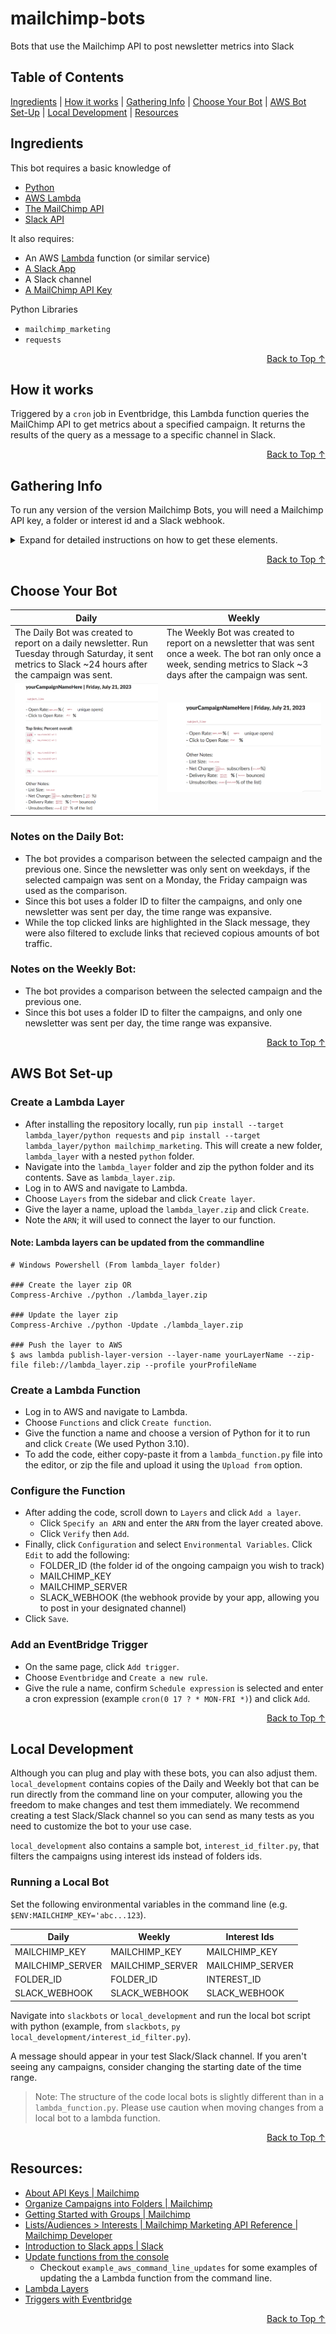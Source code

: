 # mailchimp-bots
Bots that use the Mailchimp API to post newsletter metrics into Slack

## Table of Contents
[Ingredients](#ingredients) | [How it works](#how-it-works) | [Gathering Info](#gathering-info) | [Choose Your Bot](#choose-your-bot) | [AWS Bot Set-Up](#aws-bot-set-up) | [Local Development](#local-development) | [Resources](#resources)

## Ingredients 
This bot requires a basic knowledge of 
- [Python](https://www.programiz.com/python-programming)
- [AWS Lambda](https://docs.aws.amazon.com/lambda/latest/dg/lambda-python.html)
- [The MailChimp API](https://mailchimp.com/developer/api/marketing/)
- [Slack API](https://api.slack.com/messaging/webhooks)

It also requires:
- An AWS [Lambda](https://aws.amazon.com/lambda/) function (or similar service)
- [A Slack App](https://api.slack.com/apps?new_app=1)
- A Slack channel
- [A MailChimp API Key](https://mailchimp.com/help/about-api-keys/)

Python Libraries 
- `mailchimp_marketing` 
- `requests`

<p align="right"><a href="#table-of-contents">Back to Top ↑</a></p>

## How it works
Triggered by a `cron` job in Eventbridge, this Lambda function queries the MailChimp API to get metrics about a specified campaign. It returns the results of the query as a message to a specific channel in Slack.

<p align="right"><a href="#table-of-contents">Back to Top ↑</a></p>

## Gathering Info

To run any version of  the version Mailchimp Bots, you will need a Mailchimp API key, a folder or interest id and a Slack webhook. 
<details>
<summary>Expand for detailed instructions on how to get these elements.</summary>

### Mailchimp API Key
To get your Mailchimp API key, log into your Mailchimp account and open your profile. From the `Extras` section of the navigation, select `API Keys`.  Unfortunately, once a key has been created, it is not possible to gather its details, so you will need to generate a new one.

Under the list of pre-existing keys, click `Create a Key`. Add a name under `API Key Name` and click `Generate Key `.

Only click `Done` once you have saved the API key details; the keys can only be viewed directly after generation.

Save the key into your env file for local development or as an environmental variable if you are setting up AWS.

>Note: The bots access the Mailchimp API key using two pieces -- the key and the server. Separated by a dash, the server is usually the second, shorter section of the string provided by Mailchimp. 

### Folder ID
Folders are the most reliable method currently supported by the bots to filter for campaigns. 

To find your folder ids, add the Mailchimp API keys to a local terminal or command line as environmental variables.
```
## Windows
$ENV:MAILCHIMP_KEY='abc....123'
$ENV:MAILCHIMP_SERVER='usXX'

## Linux / Mac
export MAILCHIMP_KEY='abc....123'
export MAILCHIMP_SERVER='usXX'
```
Then run the `get_info.py` script in the `data_samples` folder. Three JSONs should appear. Open `folders.json` and find the folder your campaigns are saved in. If you have more than 50 folders, you may need to raise the count, or use `offset` until you find the correct id. 

_Example Data_
```
{
    "name": "Example Folder Name",
    "id": "XYZ123abc",
    "count": ##
}
```
Save the folder ID or interest ID into your env file for local development or as an environmental variable if you are setting up AWS. 

### Interest ID
Although folder IDs are the most reliable method supported by these bots, another fairly reliable method is interest IDs, (visible in the Mailchimp application as Group Names). Before you find the interest ids, it’s important to find the group names in the Mailchimp application.

After logging into Mailchimp, go to your audience dashboard and select `Manage audience` then `Manage contacts`. Make sure that the current audience is correct, then click `Groups` (interest categories in the Mailchimp API), and expand the relevant group. Underneath, you should see the group names. These are your interest IDs.

To pull them out of the API, we will follow a similar path. 

Add the Mailchimp API keys as environmental variables.
```
## Windows
$ENV:MAILCHIMP_KEY='abc...123'
$ENV:MAILCHIMP_SERVER='usXX'

## Linux / Mac
export MAILCHIMP_KEY='abc...123'
export MAILCHIMP_SERVER='usXX'
```
Then, run the `get_info.py` script in the data_samples folder. Three JSONs should appear. Open `audience_list.json` and find the correct id for the audience.  Add it as an environmental variable and run `get_info.py` again. 
```
## Windows
$ENV:LIST_ID='abc...123'

## Linux / Mac
export LIST_ID='abc...123'
```
A new json, `interest_categories.json` should appear. Open it and find the correct group. Save the id as an environmental variable.

```
## Windows
$ENV:INTEREST_CAT_ID='abc....123'

## Linux / Mac
export INTEREST_CAT_ID='abc...123'
```

Run `get_info.py` one last time. `interests.json` should appear and contain the relevant  interest IDs. 

Save the interest ID into your env file for local development or as an environmental variable if you are setting up AWS. 

### Slack Webhook
These are write only bots: they use a very simple webhook to send data into a specific channel. To set this up, go to [Your Apps](https://api.slack.com/apps) and click `Create New App`. A pop-up window should appear, with two options; select `From a manifest`. Delete everything in the text box under the `JSON` tab. Copy the code in `manifest.json` file and paste it in. Click `Next` and then `Create`. 

From the sidebar that appears select `Incoming Webhooks` then scroll down until you see `Add New Webhook to Workspace`. Click that button, select the channel you want the metrics or test messages to go into and click `Allow`.

Save the `Webhook URL` into your env file for local development or as an environmental variable if you are setting up AWS. 

### Resources:
- [About API Keys | Mailchimp](https://mailchimp.com/help/about-api-keys/)
- [Organize Campaigns into Folders | Mailchimp](https://mailchimp.com/help/organize-campaigns-into-folders/)
- [Getting Started with Groups | Mailchimp](https://mailchimp.com/help/getting-started-with-groups/)
- [Lists/Audiences > Interests | Mailchimp Marketing API Reference | Mailchimp Developer](https://mailchimp.com/developer/marketing/api/interests/)
- [Introduction to Slack apps | Slack](https://api.slack.com/docs/apps)
</details>

<p align="right"><a href="#table-of-contents">Back to Top ↑</a></p>

## Choose Your Bot

| Daily | Weekly |
| ----- | -------|
| The Daily Bot was created to report on a daily newsletter. Run Tuesday through Saturday, it sent metrics to Slack ~24 hours after the campaign was sent. | The Weekly Bot was created to report on a newsletter that was sent once a week. The bot ran only once a week, sending metrics to Slack ~3 days after the campaign was sent. |
| ![Daily Bot](data_samples/redacted_daily.png) |![Weekly Bot](data_samples/redacted_weekly.png) |


### Notes on the Daily Bot:
- The bot provides a comparison between the selected campaign and the previous one. Since the newsletter was only sent on weekdays, if the selected campaign was sent on a Monday, the Friday campaign was used as the comparison. 
- Since this bot uses a folder ID to filter the campaigns, and only one newsletter was sent per day, the time range was expansive.
- While the top clicked links are highlighted in the Slack message, they were also filtered to exclude links that recieved copious amounts of bot traffic. 

### Notes on the Weekly Bot:
- The bot provides a comparison between the selected campaign and the previous one.
- Since this bot uses a folder ID to filter the campaigns, and only one newsletter was sent per day, the time range was expansive.

<p align="right"><a href="#table-of-contents">Back to Top ↑</a></p>

## AWS Bot Set-up 

### Create a Lambda Layer
- After installing the repository locally, run `pip install --target lambda_layer/python requests` and `pip install --target lambda_layer/python mailchimp_marketing`. This will create a new folder, `lambda_layer` with a nested `python` folder. 
-  Navigate into the `lambda_layer` folder and zip the python folder and its contents. Save as `lambda_layer.zip`. 
- Log in to AWS and navigate to Lambda. 
- Choose `Layers` from the sidebar and click `Create layer`.
- Give the layer a name, upload the `lambda_layer.zip` and click `Create`. 
- Note the `ARN`; it will used to connect the layer to our function.
#### Note: Lambda layers can be updated from the commandline
```
# Windows Powershell (From lambda_layer folder)

### Create the layer zip OR
Compress-Archive ./python ./lambda_layer.zip 

### Update the layer zip
Compress-Archive ./python -Update ./lambda_layer.zip

### Push the layer to AWS
$ aws lambda publish-layer-version --layer-name yourLayerName --zip-file fileb://lambda_layer.zip --profile yourProfileName
```

### Create a Lambda Function
- Log in to AWS and navigate to Lambda. 
- Choose `Functions` and click `Create function`.
- Give the function a name and choose a version of Python for it to run and click `Create` (We used Python 3.10).
- To add the code, either copy-paste it from a `lambda_function.py` file into the editor, or zip the file and upload it using the `Upload from` option. 

### Configure the Function
- After adding the code, scroll down to `Layers` and click `Add a layer`. 
  - Click `Specify an ARN` and enter the `ARN` from the layer created above. 
  - Click `Verify` then `Add`. 
- Finally, click `Configuration` and select `Environmental Variables`. Click `Edit` to add the following:
    - FOLDER_ID (the folder id of the ongoing campaign you wish to track)
    - MAILCHIMP_KEY
    - MAILCHIMP_SERVER
    - SLACK_WEBHOOK (the webhook provide by your app, allowing you to post in your designated channel)
- Click `Save`.

### Add an EventBridge Trigger
- On the same page, click `Add trigger`. 
- Choose `Eventbridge` and `Create a new rule`. 
- Give the rule a name, confirm `Schedule expression` is selected and enter a cron expression (example `cron(0 17 ? * MON-FRI *)`) and click `Add`.

<p align="right"><a href="#table-of-contents">Back to Top ↑</a></p>

## Local Development
Although you can plug and play with these bots, you can also adjust them. `local_development` contains copies of the Daily and Weekly bot that can be run directly from the command line on your computer, allowing you the freedom to make changes and test them immediately. We recommend creating a test Slack/Slack channel so you can send as many tests as you need to customize the bot to your use case. 

`local_development` also contains a sample bot, `interest_id_filter.py`, that filters the campaigns using interest ids instead of folders ids.

### Running a Local Bot 
Set the following environmental variables in the command line (e.g. `$ENV:MAILCHIMP_KEY='abc...123`). 

| Daily | Weekly | Interest Ids |
| ----- | ------ | ------------ |
| MAILCHIMP_KEY | MAILCHIMP_KEY | MAILCHIMP_KEY |
| MAILCHIMP_SERVER | MAILCHIMP_SERVER | MAILCHIMP_SERVER | 
| FOLDER_ID | FOLDER_ID | INTEREST_ID |
| SLACK_WEBHOOK | SLACK_WEBHOOK | SLACK_WEBHOOK |

Navigate into `slackbots` or `local_development` and run the local bot script with python (example, from `slackbots`, `py local_development/interest_id_filter.py`). 

A message should appear in your test Slack/Slack channel. If you aren't seeing any campaigns, consider changing the starting date of the time range.  

>Note: The structure of the code local bots is slightly different than in a `lambda_function.py`. Please use caution when moving changes from a local bot to a lambda function.

<p align="right"><a href="#table-of-contents">Back to Top ↑</a></p>

## Resources:
- [About API Keys | Mailchimp](https://mailchimp.com/help/about-api-keys/)
- [Organize Campaigns into Folders | Mailchimp](https://mailchimp.com/help/organize-campaigns-into-folders/)
- [Getting Started with Groups | Mailchimp](https://mailchimp.com/help/getting-started-with-groups/)
- [Lists/Audiences > Interests | Mailchimp Marketing API Reference | Mailchimp Developer](https://mailchimp.com/developer/marketing/api/interests/)
- [Introduction to Slack apps | Slack](https://api.slack.com/docs/apps)
- [Update functions from the console](https://docs.aws.amazon.com/lambda/latest/dg/python-package.html#python-package-dependencies)
  - Checkout `example_aws_command_line_updates` for some examples of updating the a Lambda function from the command line. 
- [Lambda Layers](https://docs.aws.amazon.com/lambda/latest/dg/chapter-layers.html)
- [Triggers with Eventbridge](https://docs.aws.amazon.com/eventbridge/latest/userguide/eb-create-rule-schedule.html)

<p align="right"><a href="#table-of-contents">Back to Top ↑</a></p>

